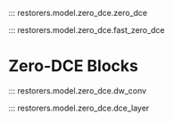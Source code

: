 ::: restorers.model.zero_dce.zero_dce

::: restorers.model.zero_dce.fast_zero_dce

# Zero-DCE Blocks

::: restorers.model.zero_dce.dw_conv

::: restorers.model.zero_dce.dce_layer